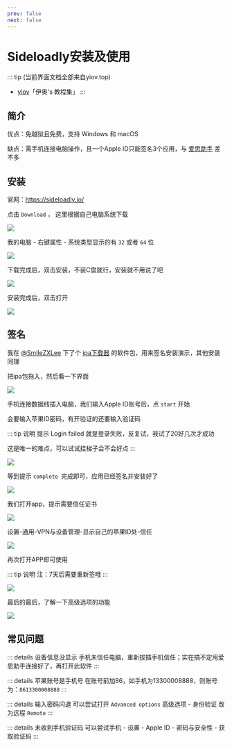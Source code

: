 ```yaml
---
prev: false
next: false
---
```


# Sideloadly安装及使用

::: tip (当前界面文档全部来自yiov.top) 
* [yiov](https://yiov.top/)「伊奥's 教程集」
:::

## 简介

优点：免越狱且免费，支持 Windows 和 macOS

缺点：需手机连接电脑操作，且一个Apple ID只能签名3个应用，与 [爱思助手](https://www.i4.cn/) 差不多


## 安装


官网：https://sideloadly.io/

点击 `Download` ， 这里根据自己电脑系统下载

![](/Sideloadly/Sideloadly-01.png)

我的电脑 - 右键属性 - 系统类型显示的有 `32` 或者 `64` 位

![](/Sideloadly/Sideloadly-02.png)


下载完成后，双击安装，不装C盘就行，安装就不用说了吧

![](/Sideloadly/Sideloadly-03.png)


安装完成后，双击打开

![](/Sideloadly/Sideloadly-04.png)




## 签名


我在 [@SmileZXLee](https://github.com/SmileZXLee/IpaDownloadTool) 下了个 [ipa下载器](http://www.zxlee.cn/ipaDownloadTool/release/ipaDownloadTool-2.1.1.ipa) 的软件包，用来签名安装演示，其他安装同理

把ipa包拖入，然后看一下界面

![](/Sideloadly/Sideloadly-05.png)


手机连接数据线插入电脑，我们输入Apple ID账号后，点 `start` 开始

会要输入苹果ID密码，有开验证的还要输入验证码

::: tip 说明
提示 Login failed 就是登录失败，反复试，我试了20好几次才成功

这是唯一的难点，可以试试挂梯子会不会好点
:::

![](/Sideloadly/Sideloadly-06.png)

等到提示 `complete `完成即可，应用已经签名并安装好了

![](/Sideloadly/Sideloadly-07.png)


我们打开app，提示需要信任证书

![](/Sideloadly/Sideloadly-08.png)


设置-通用-VPN与设备管理-显示自己的苹果ID处-信任

![](/Sideloadly/Sideloadly-09.png)

再次打开APP即可使用

::: tip 说明
注：7天后需要重新签哦
:::

![](/Sideloadly/Sideloadly-10.png)


最后的最后，了解一下高级选项的功能


![](/Sideloadly/Sideloadly-11.png)





## 常见问题


::: details 设备信息没显示
手机未信任电脑，重新拔插手机信任；实在搞不定用爱思助手连接好了，再打开此软件
:::


::: details 苹果账号是手机号
在账号前加86，如手机为13300008888，则账号为：`8613300008888`
:::


::: details 输入密码闪退
可以尝试打开 `Advanced options` 高级选项 - 身份验证 改为远程 `Remote`
:::


::: details 未收到手机验证码
可以尝试手机 - 设置 - Apple ID - 密码与安全性 - 获取验证码
:::


